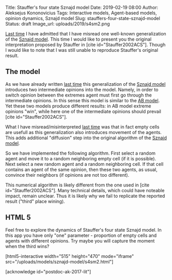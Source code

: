 Title: Stauffer's four state Sznajd model
Date: 2019-02-19 08:00
Author: Aleksejus Kononovicius
Tags: Interactive models, Agent-based models, opinion dynamics, Sznajd model
Slug: stauffers-four-state-sznajd-model
Status: draft
Image_url: uploads/2019/s4sm2.png

[Last time]({filename}/articles/2019/misread-four-state-model.md) I have
admitted that I have misread one well-known generalization of the
[Sznajd model]({filename}/articles/2019/sznajd-model.md). This time I would like
to present you the original interpretation proposed by Stauffer in
[cite id="Stauffer2002ACS"]. Though I would like to note that I was still
unable to reproduce Stauffer's original result.<!--more-->

## The model

As we have already written [last time]({filename}/articles/2019/misread-four-state-model.md)
this generalization of the [Sznajd model]({filename}/articles/2019/sznajd-model.md)
introduces two intermediate opinions into the model. Namely, in order to switch
opinion between the extremes agent must first go through the intermediate opinions. 
In this sense this model is similar to the [AB model]({filename}/articles/2017/ab-modelis.md).
Yet these two models produce different results: in AB model extreme opinions
"win", while here one of the intermediate opinions should prevail [cite id="Stauffer2002ACS"].

What I have misread/misinterpreted [last time]({filename}/articles/2019/misread-four-state-model.md)
was that in fact empty cells are usefull as this generalization also introduces
movement of the agents. This adds additional "diffusion" step into the original
algorithm of the [Sznajd model]({filename}/articles/2019/sznajd-model.md).

So we have implemented the following algorithm. First select a random agent and
move it to a random neighboring empty cell (if it is possible). Next select a
new random agent and a random neighboring cell. If that cell contains an
agent of the same opinion, then these two agents, as usual, convince their
neighbors (if opinions are not too different).

This numerical algorithm is likely different from the one used in [cite id="Stauffer2002ACS"].
Many technical details, which could have noteable impact, remain unclear. Thus
it is likely why we fail to replicate the reported result ("third" place wining).

## HTML 5

Feel free to explore the dynamics of Stauffer's four state Sznajd model. In this
app you have only "one" parameter - proportion of empty cells and agents with
different opinions. Try maybe you will capture the moment when the third wins?

[html5-interactive width="515" height="470" mode="iframe"
src="/uploads/models/sznajd-model/s4sm2.html"]

[acknowledge id="postdoc-ak-2017-lit"]

